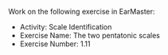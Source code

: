 Work on the following exercise in EarMaster:
- Activity: Scale Identification
- Exercise Name: The two pentatonic scales
- Exercise Number: 1.11
